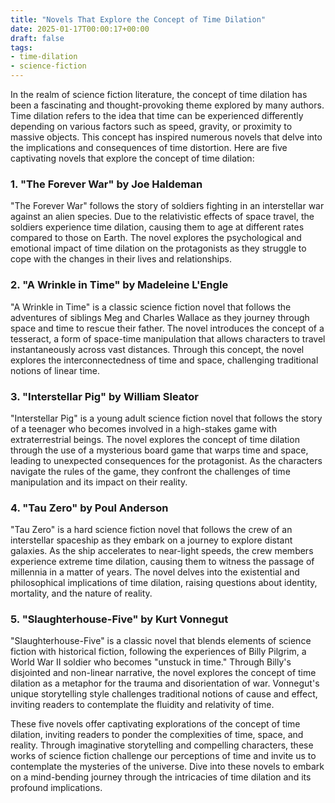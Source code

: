 ```yaml
---
title: "Novels That Explore the Concept of Time Dilation"
date: 2025-01-17T00:00:17+00:00
draft: false
tags: 
- time-dilation
- science-fiction
---
```


In the realm of science fiction literature, the concept of time dilation has been a fascinating and thought-provoking theme explored by many authors. Time dilation refers to the idea that time can be experienced differently depending on various factors such as speed, gravity, or proximity to massive objects. This concept has inspired numerous novels that delve into the implications and consequences of time distortion. Here are five captivating novels that explore the concept of time dilation:

### 1. "The Forever War" by Joe Haldeman

"The Forever War" follows the story of soldiers fighting in an interstellar war against an alien species. Due to the relativistic effects of space travel, the soldiers experience time dilation, causing them to age at different rates compared to those on Earth. The novel explores the psychological and emotional impact of time dilation on the protagonists as they struggle to cope with the changes in their lives and relationships.

### 2. "A Wrinkle in Time" by Madeleine L'Engle

"A Wrinkle in Time" is a classic science fiction novel that follows the adventures of siblings Meg and Charles Wallace as they journey through space and time to rescue their father. The novel introduces the concept of a tesseract, a form of space-time manipulation that allows characters to travel instantaneously across vast distances. Through this concept, the novel explores the interconnectedness of time and space, challenging traditional notions of linear time.

### 3. "Interstellar Pig" by William Sleator

"Interstellar Pig" is a young adult science fiction novel that follows the story of a teenager who becomes involved in a high-stakes game with extraterrestrial beings. The novel explores the concept of time dilation through the use of a mysterious board game that warps time and space, leading to unexpected consequences for the protagonist. As the characters navigate the rules of the game, they confront the challenges of time manipulation and its impact on their reality.

### 4. "Tau Zero" by Poul Anderson

"Tau Zero" is a hard science fiction novel that follows the crew of an interstellar spaceship as they embark on a journey to explore distant galaxies. As the ship accelerates to near-light speeds, the crew members experience extreme time dilation, causing them to witness the passage of millennia in a matter of years. The novel delves into the existential and philosophical implications of time dilation, raising questions about identity, mortality, and the nature of reality.

### 5. "Slaughterhouse-Five" by Kurt Vonnegut

"Slaughterhouse-Five" is a classic novel that blends elements of science fiction with historical fiction, following the experiences of Billy Pilgrim, a World War II soldier who becomes "unstuck in time." Through Billy's disjointed and non-linear narrative, the novel explores the concept of time dilation as a metaphor for the trauma and disorientation of war. Vonnegut's unique storytelling style challenges traditional notions of cause and effect, inviting readers to contemplate the fluidity and relativity of time.

These five novels offer captivating explorations of the concept of time dilation, inviting readers to ponder the complexities of time, space, and reality. Through imaginative storytelling and compelling characters, these works of science fiction challenge our perceptions of time and invite us to contemplate the mysteries of the universe. Dive into these novels to embark on a mind-bending journey through the intricacies of time dilation and its profound implications.